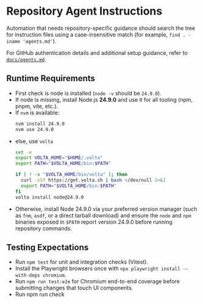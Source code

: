# Repository Agent Instructions

Automation that needs repository-specific guidance should search the tree for instruction files
using a case-insensitive match (for example, `find . -iname 'agents.md'`).

For GitHub authentication details and additional setup guidance, refer to
[`docs/agents.md`](docs/agents.md).

## Runtime Requirements
- First check is node is installed (`node -v` should be `24.9.0`).
- If node is missing, install Node.js **24.9.0** and use it for all tooling (npm, pnpm, vite, etc.).
- If `nvm` is available:
  ```bash
  nvm install 24.9.0
  nvm use 24.9.0
  ```
- else, use `volta`
  ```bash
  set -e
  export VOLTA_HOME="$HOME/.volta"
  export PATH="$VOLTA_HOME/bin:$PATH"

  if [ ! -x "$VOLTA_HOME/bin/volta" ]; then
    curl -sSf https://get.volta.sh | bash >/dev/null 2>&1
    export PATH="$VOLTA_HOME/bin:$PATH"
  fi
  volta install node@24.9.0
  ```
- Otherwise, install Node 24.9.0 via your preferred version manager (such as `fnm`, `asdf`, or a
  direct tarball download) and ensure the `node` and `npm` binaries exposed in `$PATH` report
  version 24.9.0 before running repository commands.

## Testing Expectations

- Run `npm test` for unit and integration checks (Vitest).
- Install the Playwright browsers once with `npx playwright install --with-deps chromium`.
- Run `npm run test:e2e` for Chromium end-to-end coverage before submitting changes that touch UI components.
- Run npm run check
